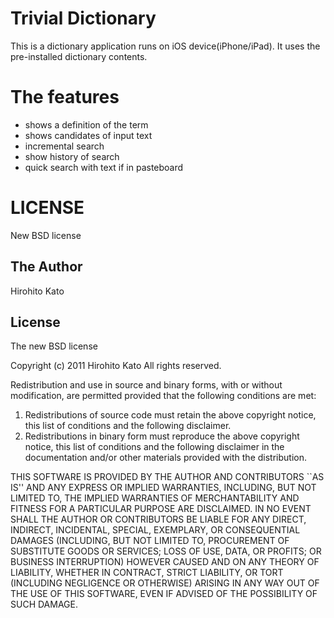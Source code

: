 # Trivial Dictionary

This is a dictionary application runs on iOS device(iPhone/iPad). It uses the pre-installed dictionary contents.

# The features

- shows a definition of the term
- shows candidates of input text
- incremental search
- show history of search
- quick search with text if in pasteboard

# LICENSE
New BSD license

## The Author

Hirohito Kato <support AT cielo DOT rojo DOT jp>

## License

The new BSD license

Copyright (c) 2011 Hirohito Kato <support AT cielo DOT rojo DOT jp>
All rights reserved.

Redistribution and use in source and binary forms, with or without
modification, are permitted provided that the following conditions
are met:

1. Redistributions of source code must retain the above copyright
   notice, this list of conditions and the following disclaimer.
2. Redistributions in binary form must reproduce the above copyright
   notice, this list of conditions and the following disclaimer in the
   documentation and/or other materials provided with the distribution.

THIS SOFTWARE IS PROVIDED BY THE AUTHOR AND CONTRIBUTORS ``AS IS'' AND
ANY EXPRESS OR IMPLIED WARRANTIES, INCLUDING, BUT NOT LIMITED TO, THE
IMPLIED WARRANTIES OF MERCHANTABILITY AND FITNESS FOR A PARTICULAR PURPOSE
ARE DISCLAIMED.  IN NO EVENT SHALL THE AUTHOR OR CONTRIBUTORS BE LIABLE
FOR ANY DIRECT, INDIRECT, INCIDENTAL, SPECIAL, EXEMPLARY, OR CONSEQUENTIAL
DAMAGES (INCLUDING, BUT NOT LIMITED TO, PROCUREMENT OF SUBSTITUTE GOODS
OR SERVICES; LOSS OF USE, DATA, OR PROFITS; OR BUSINESS INTERRUPTION)
HOWEVER CAUSED AND ON ANY THEORY OF LIABILITY, WHETHER IN CONTRACT, STRICT
LIABILITY, OR TORT (INCLUDING NEGLIGENCE OR OTHERWISE) ARISING IN ANY WAY
OUT OF THE USE OF THIS SOFTWARE, EVEN IF ADVISED OF THE POSSIBILITY OF
SUCH DAMAGE.



